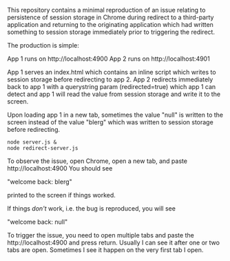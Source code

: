 This repository contains a minimal reproduction of an issue relating to persistence
of session storage in Chrome during redirect to a third-party application and returning
to the originating application which had written something to session storage immediately
prior to triggering the redirect.

The production is simple:

App 1 runs on http://localhost:4900
App 2 runs on http://localhost:4901

App 1 serves an index.html which contains an inline script which writes to session storage
before redirecting to app 2. App 2 redirects immediately back to app 1 with a querystring
param (redirected=true) which app 1 can detect and app 1 will read the value from session
storage and write it to the screen.

Upon loading app 1 in a new tab, sometimes the value "null" is written to the screen instead
of the value "blerg" which was written to session storage before redirecting.

```
node server.js &
node redirect-server.js
```

To observe the issue, open Chrome, open a new tab, and paste http://localhost:4900
You should see

"welcome back: blerg"

printed to the screen if things worked.

If things _don't_ work, i.e. the bug is reproduced, you will see

"welcome back: null"

To trigger the issue, you need to open multiple tabs and paste the http://localhost:4900
and press return. Usually I can see it after one or two tabs are open. Sometimes I see
it happen on the very first tab I open.
